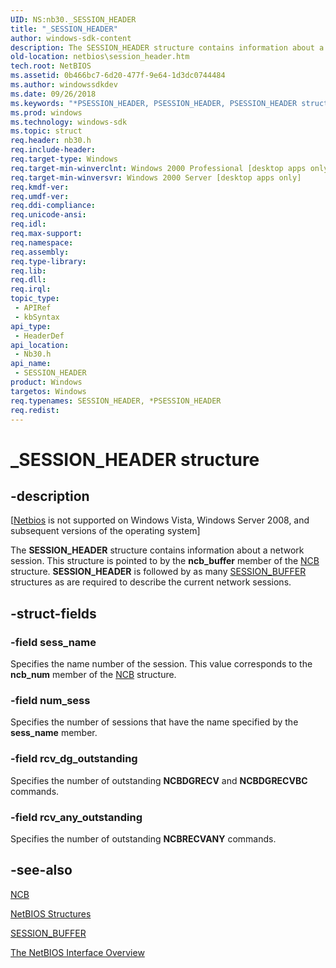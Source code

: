 ```yaml
---
UID: NS:nb30._SESSION_HEADER
title: "_SESSION_HEADER"
author: windows-sdk-content
description: The SESSION_HEADER structure contains information about a network session.
old-location: netbios\session_header.htm
tech.root: NetBIOS
ms.assetid: 0b466bc7-6d20-477f-9e64-1d3dc0744484
ms.author: windowssdkdev
ms.date: 09/26/2018
ms.keywords: "*PSESSION_HEADER, PSESSION_HEADER, PSESSION_HEADER structure pointer [NetBIOS], SESSION_HEADER, SESSION_HEADER structure [NetBIOS], _SESSION_HEADER, nb30/PSESSION_HEADER, nb30/SESSION_HEADER, netbios.session_header"
ms.prod: windows
ms.technology: windows-sdk
ms.topic: struct
req.header: nb30.h
req.include-header: 
req.target-type: Windows
req.target-min-winverclnt: Windows 2000 Professional [desktop apps only]
req.target-min-winversvr: Windows 2000 Server [desktop apps only]
req.kmdf-ver: 
req.umdf-ver: 
req.ddi-compliance: 
req.unicode-ansi: 
req.idl: 
req.max-support: 
req.namespace: 
req.assembly: 
req.type-library: 
req.lib: 
req.dll: 
req.irql: 
topic_type:
 - APIRef
 - kbSyntax
api_type:
 - HeaderDef
api_location:
 - Nb30.h
api_name:
 - SESSION_HEADER
product: Windows
targetos: Windows
req.typenames: SESSION_HEADER, *PSESSION_HEADER
req.redist: 
---
```


# _SESSION_HEADER structure


## -description


<p class="CCE_Message">[<a href="https://msdn.microsoft.com/9144e283-0e5f-43d7-8cd2-e746f94c6f14">Netbios</a> is not supported on Windows Vista,  Windows Server 2008, and subsequent versions of the operating system]

The <b>SESSION_HEADER</b> structure contains information about a network session. This structure is pointed to by the <b>ncb_buffer</b> member of the <a href="https://msdn.microsoft.com/e3fcca1c-8057-41c4-80a5-d1e67920d88c">NCB</a> structure. <b>SESSION_HEADER</b> is followed by as many <a href="https://msdn.microsoft.com/29352074-3dff-430f-82fb-6f7fd0b2966a">SESSION_BUFFER</a> structures as are required to describe the current network sessions.


## -struct-fields




### -field sess_name

Specifies the name number of the session. This value corresponds to the <b>ncb_num</b> member of the <a href="https://msdn.microsoft.com/e3fcca1c-8057-41c4-80a5-d1e67920d88c">NCB</a> structure. 



### -field num_sess

Specifies the number of sessions that have the name specified by the <b>sess_name</b> member. 



### -field rcv_dg_outstanding

Specifies the number of outstanding <b>NCBDGRECV</b> and <b>NCBDGRECVBC</b> commands. 



### -field rcv_any_outstanding

Specifies the number of outstanding <b>NCBRECVANY</b> commands.


## -see-also




<b></b>



<a href="https://msdn.microsoft.com/e3fcca1c-8057-41c4-80a5-d1e67920d88c">NCB</a>



<a href="https://msdn.microsoft.com/64ef39ec-d69a-4e33-9192-dda6d1bb84b8">NetBIOS Structures</a>



<a href="https://msdn.microsoft.com/29352074-3dff-430f-82fb-6f7fd0b2966a">SESSION_BUFFER</a>



<a href="https://msdn.microsoft.com/9144e283-0e5f-43d7-8cd2-e746f94c6f14">The NetBIOS Interface Overview</a>
 

 

